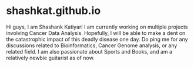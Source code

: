 # shashkat.github.io
Hi guys, I am Shashank Katiyar!
I am currently working on multiple projects involving Cancer Data Analysis. Hopefully, I will be able to make a dent on the catastrophic impact of this deadly disease one day. Do ping me for any discussions related to Bioinformatics, Cancer Genome analysis, or any related field. I am also passionate about Sports and Books, and am a relatively newbie guitarist as of now.

